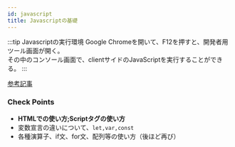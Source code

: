 ```yaml
---
id: javascript
title: Javascriptの基礎
---
```


:::tip Javascriptの実行環境
Google Chromeを開いて、F12を押すと、開発者用ツール画面が開く。  
その中のコンソール画面で、clientサイドのJavaScriptを実行することができる。
:::

[参考記事](https://developer.mozilla.org/ja/docs/Learn/Getting_started_with_the_web/JavaScript_basics)

### Check Points

- **HTMLでの使い方;Scriptタグの使い方**
- 変数宣言の違いについて、```let,var,const```
- 各種演算子、if文、for文、配列等の使い方（後ほど再び）